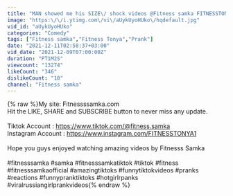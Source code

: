 ```yaml
---
title: "MAN showed me his SIZE\/ shock videos @Fitness samka FITNESSTONYA\/PRANK HUMOR REACTION LOL WOW"
image: "https:\/\/i.ytimg.com\/vi\/aUykUyoHUko\/hqdefault.jpg"
vid_id: "aUykUyoHUko"
categories: "Comedy"
tags: ["Fitness samka","Fitness Tonya","Prank"]
date: "2021-12-11T02:58:37+03:00"
vid_date: "2021-12-09T07:00:00Z"
duration: "PT1M2S"
viewcount: "13274"
likeCount: "346"
dislikeCount: "10"
channel: "Fitness samka"
---
```

{% raw %}My site: Fitnessssamka.com<br />Hit the LIKE, SHARE and SUBSCRIBE button to never miss any update.<br /><br />Tiktok Account : <a rel="nofollow" target="blank" href="https://www.tiktok.com/@fitness.samka">https://www.tiktok.com/@fitness.samka</a><br />Instagram Account : <a rel="nofollow" target="blank" href="https://www.instagram.com/FITNESSTONYA1">https://www.instagram.com/FITNESSTONYA1</a><br /><br />Hope you guys enjoyed watching amazing videos by Fitnesss Samka<br /><br />#fitnesssamka #samka #fitnesssamkatiktok #tiktok #fitness #fitnesssamkaofficial #amazingtiktoks #funnytiktokvideos #pranks #reactions #funnypranktiktoks #hotgirlrpanks #viralrussiangirlprankvideos{% endraw %}
